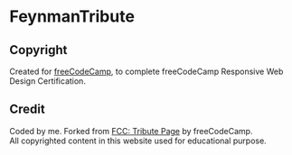 # FeynmanTribute
<h2>Copyright</h2>
Created for <a href="https://www.freecodecamp.org/">freeCodeCamp</a>, to complete freeCodeCamp Responsive Web Design Certification.
<h2>Credit</h2>
Coded by me. Forked from <a href="https://codepen.io/freeCodeCamp/full/zNqgVx">FCC: Tribute Page</a> by freeCodeCamp.<br>
All copyrighted content in this website used for educational purpose.
